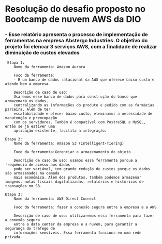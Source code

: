 <h1>Resolução do desafio proposto no Bootcamp de nuvem AWS da DIO</h1>
<h3> - Esse relatório apresenta o processo de implementação de ferramentas na empresa
Abstergo Industries. O objetivo do projeto foi elencar 3 serviços AWS, com a finalidade
de realizar diminuição de custos elevados</h3>

     Etapa 1:
        Nome da ferramenta: Amazon Aurora

        Foco da ferramenta: 
        - É um banco de dados ralacional da AWS que oferece baixo custo e atende bem a empresa

        Descrição de caso de uso:
        Usaremos esse banco de dados para construção do banco que armazenará os dados,
        centralizando as informações do produto e pedido com as farmácias parceira. Além de ter
        escalabilidade e ofecer baixo custo, eleminamos a necessidade de manutenção e preocupação
        com os servidores. Também é compatível com PostreSQL e MySQL, então se já estiver uma
        aplicação existente, facilita a integração.
    
    Etapa 2:
        Nome da ferramenta: Amazon S3 (Intelligent-Tiering)

        Foco da ferramenta:Gerenciar o armazenamento do objeto

        Descrição de caso de uso: usamos essa ferramenta porque a frequência de acesso aos dados
        pode ser variável, tem grande redução de custos porque os dados são armazenados na camada
        mais econômica. Além dos produtos, também podemos armazenar imagens, notas fiscais digitalizadas, relatórios e históricos de transações no S3.

    Etapa 3:
        Nome da ferramenta: AWS Direct Connect

        Foco da ferramenta: fazer a conexão segura entre a empresa e a AWS

        Descrição de caso de uso: utilizaremos essa ferramenta para fazer a conexão segura
        entre o data center da empresa e a nuvem, para garantir a segurança do tráfego de
        informações sensíveis. Essa ferramenta funciona em uma rede privada.